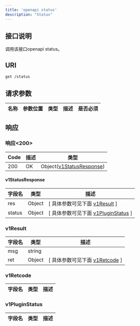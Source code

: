```yaml
---
title: 'openapi status'
description: "Status"
---
```

## 接口说明
调用该接口openapi status。

## URI

```
get /status
```

## 请求参数

| 名称 | 参数位置 | 类型 | 描述 |  是否必须 |
| ---- | ---------- | ----------- | ----------- | ----------- |

## 响应


### 响应<200>
| Code | 描述 | 类型 |
| ---- | ----------- | ------ | 
| 200 | OK | Object([v1StatusResponse](#v1StatusResponse)) |

#### v1StatusResponse


| 字段名 | 类型 | 描述 |
| ---- | ---- | ----------- |
| res | Object |  [ 具体参数可见下面 [v1Result](#v1Result) ]  |
| status | Object |  [ 具体参数可见下面 [v1PluginStatus](#v1PluginStatus) ]  |


### v1Result

| 字段名 | 类型 | 描述 |
| ---- | ---- | ----------- | 
| msg | string |  |
| ret | Object |  [ 具体参数可见下面 [v1Retcode](#v1Retcode) ]  |


### v1Retcode

| 字段名 | 类型 | 描述 |
| ---- | ---- | ----------- |


### v1PluginStatus

| 字段名 | 类型 | 描述 |
| ---- | ---- | ----------- |







